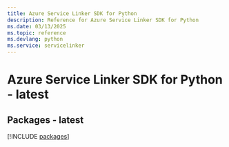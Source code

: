 ```yaml
---
title: Azure Service Linker SDK for Python
description: Reference for Azure Service Linker SDK for Python
ms.date: 03/13/2025
ms.topic: reference
ms.devlang: python
ms.service: servicelinker
---
```

# Azure Service Linker SDK for Python - latest
## Packages - latest
[!INCLUDE [packages](service-linker-index.md)]